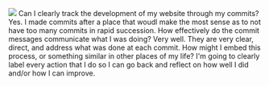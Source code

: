 ![](https://github.com/user-attachments/assets/ea260043-0eaf-47fd-877a-c83deb399955)
Can I clearly track the development of my website through my commits?
  Yes. I made commits after a place that woudl make the most sense as to not have too many commits in rapid succession. 
How effectively do the commit messages communicate what I was doing?
  Very well. They are very clear, direct, and address what was done at each commit. 
How might I embed this process, or something similar in other places of my life?
  I'm going to clearly label every action that I do so I can go back and reflect on how well I did and/or how I can improve. 
